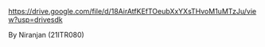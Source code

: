 https://drive.google.com/file/d/18AirAtfKEfTOeubXxYXsTHvoM1uMTzJu/view?usp=drivesdk

By Niranjan (21ITR080)

